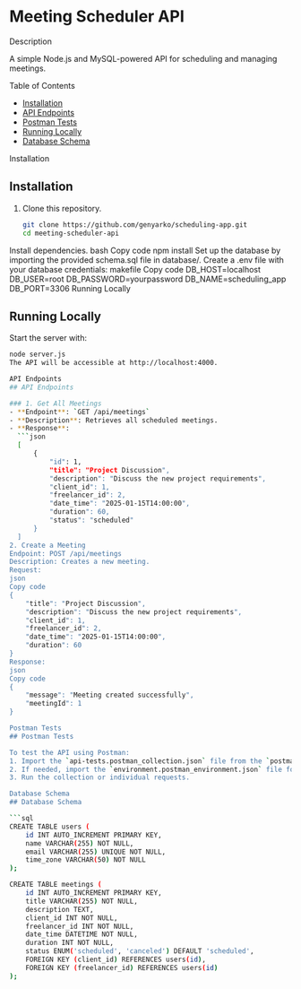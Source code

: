 # Meeting Scheduler API
Description

A simple Node.js and MySQL-powered API for scheduling and managing meetings.

Table of Contents
- [Installation](#installation)
- [API Endpoints](#api-endpoints)
- [Postman Tests](#postman-tests)
- [Running Locally](#running-locally)
- [Database Schema](#database-schema)

Installation
## Installation
1. Clone this repository.
   ```bash
   git clone https://github.com/genyarko/scheduling-app.git
   cd meeting-scheduler-api
Install dependencies.
bash
Copy code
npm install
Set up the database by importing the provided schema.sql file in database/.
Create a .env file with your database credentials:
makefile
Copy code
DB_HOST=localhost
DB_USER=root
DB_PASSWORD=yourpassword
DB_NAME=scheduling_app
DB_PORT=3306
Running Locally

## Running Locally
Start the server with:
```bash
node server.js
The API will be accessible at http://localhost:4000.

API Endpoints
## API Endpoints

### 1. Get All Meetings
- **Endpoint**: `GET /api/meetings`
- **Description**: Retrieves all scheduled meetings.
- **Response**:
  ```json
  [
      {
          "id": 1,
          "title": "Project Discussion",
          "description": "Discuss the new project requirements",
          "client_id": 1,
          "freelancer_id": 2,
          "date_time": "2025-01-15T14:00:00",
          "duration": 60,
          "status": "scheduled"
      }
  ]
2. Create a Meeting
Endpoint: POST /api/meetings
Description: Creates a new meeting.
Request:
json
Copy code
{
    "title": "Project Discussion",
    "description": "Discuss the new project requirements",
    "client_id": 1,
    "freelancer_id": 2,
    "date_time": "2025-01-15T14:00:00",
    "duration": 60
}
Response:
json
Copy code
{
    "message": "Meeting created successfully",
    "meetingId": 1
}

Postman Tests
## Postman Tests

To test the API using Postman:
1. Import the `api-tests.postman_collection.json` file from the `postman-tests/` folder.
2. If needed, import the `environment.postman_environment.json` file for environment variables.
3. Run the collection or individual requests.

Database Schema
## Database Schema

```sql
CREATE TABLE users (
    id INT AUTO_INCREMENT PRIMARY KEY,
    name VARCHAR(255) NOT NULL,
    email VARCHAR(255) UNIQUE NOT NULL,
    time_zone VARCHAR(50) NOT NULL
);

CREATE TABLE meetings (
    id INT AUTO_INCREMENT PRIMARY KEY,
    title VARCHAR(255) NOT NULL,
    description TEXT,
    client_id INT NOT NULL,
    freelancer_id INT NOT NULL,
    date_time DATETIME NOT NULL,
    duration INT NOT NULL,
    status ENUM('scheduled', 'canceled') DEFAULT 'scheduled',
    FOREIGN KEY (client_id) REFERENCES users(id),
    FOREIGN KEY (freelancer_id) REFERENCES users(id)
);